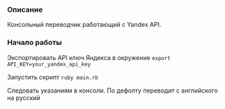 ### Описание
Консольный переводчик работающий с Yandex API.
### Начало работы
Экспортировать API ключ Яндекса в окружение
`export API_KEY=your_yandex_api_key`

Запустить скрипт
`ruby main.rb`

Следовать указаниям в консоли. По дефолту переводит с английского на русский
